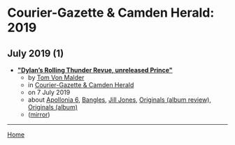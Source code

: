 # Courier-Gazette & Camden Herald: 2019

## July 2019 (1)

 - [**"Dylan’s Rolling Thunder Revue, unreleased Prince"**](https://knox.villagesoup.com/p/dylans-rolling-thunder-revue-unreleased-prince/1822785)
    - by [Tom Von Malder](../../../authors/tom-von-malder/index.md)
    - in [Courier-Gazette & Camden Herald](../../../publications/a-e/courier-gazette-camden-herald/index.md)
    - on 7 July 2019
    - about [Apollonia 6](../../../topics/apollonia-6/index.md), [Bangles](../../../topics/bangles/index.md), [Jill Jones](../../../topics/jill-jones/index.md), [Originals (album review)](../../../topics/album-review/originals/index.md), [Originals (album)](../../../topics/album/originals/index.md)
    - ([mirror](https://web.archive.org/web/*/https://knox.villagesoup.com/p/dylans-rolling-thunder-revue-unreleased-prince/1822785))

----

[Home](../index.md)
